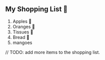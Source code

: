 ## My Shopping List 🛒

1. Apples 🍎
2. Oranges 🍊
3. Tissues 🚽
4. Bread 🍞
5. mangoes

// TODO: add more items to the shopping list.
